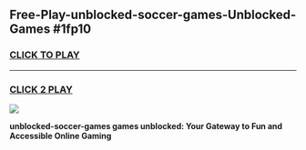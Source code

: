 
## Free-Play-unblocked-soccer-games-Unblocked-Games #1fp10
<h3>
<a href="https://news.freeplayer.one?title=unblocked-soccer-games&ref=8M">CLICK TO PLAY</a></h3>
<hr>

<h3>
<a href="https://news.freeplayer.one?title=unblocked-soccer-games&ref=8M">CLICK 2 PLAY</a>
  
</h3>

<a href="https://news.freeplayer.one?title=unblocked-soccer-games&ref=8M"><img src="https://clearcache.store/games.png"></a>


**unblocked-soccer-games games unblocked: Your Gateway to Fun and Accessible Online Gaming**
